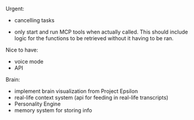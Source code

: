 Urgent:
- cancelling tasks


- only start and run MCP tools when actually called. This should include logic for the functions to be retrieved without it having to be ran.

Nice to have:
- voice mode
- API


Brain:
- implement brain visualization from Project Epsilon
- real-life context system (api for feeding in real-life transcripts)
- Personality Engine
- memory system for storing info